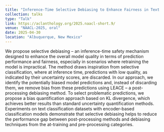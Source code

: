 ```yaml
---
title: "Inference-Time Selective Debiasing to Enhance Fairness in Text Classification Models"
collection: talks
type: "Talk"
link: https://aclanthology.org/2025.naacl-short.9/
venue: "NAACL-2025, oral"
date: 2025-04-30
location: "Albuquerque, New Mexico"
---
```


We propose selective debiasing – an inference-time safety mechanism designed to enhance the overall model quality in terms of prediction performance and fairness, especially in scenarios where retraining the model is impractical. The method draws inspiration from selective classification, where at inference time, predictions with low quality, as indicated by their uncertainty scores, are discarded. In our approach, we identify the potentially biased model predictions and, instead of discarding them, we remove bias from these predictions using LEACE – a post-processing debiasing method. To select problematic predictions, we propose a bias quantification approach based on KL divergence, which achieves better results than standard uncertainty quantification methods. Experiments on text classification datasets with encoder-based classification models demonstrate that selective debiasing helps to reduce the performance gap between post-processing methods and debiasing techniques from the at-training and pre-processing categories.
